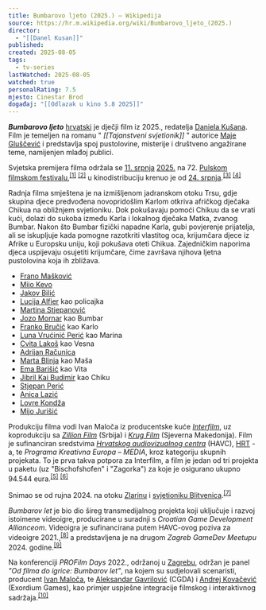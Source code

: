 ```yaml
---
title: Bumbarovo ljeto (2025.) – Wikipedija
source: https://hr.m.wikipedia.org/wiki/Bumbarovo_ljeto_(2025.)
director:
  - "[[Danel Kusan]]"
published: 
created: 2025-08-05
tags:
  - tv-series
lastWatched: 2025-08-05
watched: true
personalRating: 7.5
mjesto: Cinestar Brod
događaj: "[[Odlazak u kino 5.8 2025]]"
---
```


***Bumbarovo ljeto*** [hrvatski](https://hr.m.wikipedia.org/wiki/Hrvatska "Hrvatska") je dječji film iz 2025., redatelja [Daniela Kušana](https://hr.m.wikipedia.org/wiki/Daniel_Ku%C5%A1an "Daniel Kušan"). Film je temeljen na romanu " *[[Tajanstveni svjetionik]]* " autorice [Maje Gluščević](https://hr.m.wikipedia.org/w/index.php?title=Maja_Glu%C5%A1%C4%8Devi%C4%87&action=edit&redlink=1 "Maja Gluščević (stranica ne postoji)") i predstavlja spoj pustolovine, misterije i društveno angažirane teme, namijenjen mlađoj publici.

Svjetska premijera filma održala se [11\. srpnja](https://hr.m.wikipedia.org/wiki/11._srpnja "11. srpnja") [2025.](https://hr.m.wikipedia.org/wiki/2025. "2025.") na 72. [Pulskom filmskom festivalu](https://hr.m.wikipedia.org/wiki/Pulski_filmski_festival "Pulski filmski festival"),<sup><a href="https://hr.m.wikipedia.org/wiki/#cite_note-1"><span>[</span>1<span>]</span></a></sup> <sup><a href="https://hr.m.wikipedia.org/wiki/#cite_note-2"><span>[</span>2<span>]</span></a></sup> u kinodistribuciju krenuo je od [24\. srpnja](https://hr.m.wikipedia.org/wiki/24._srpnja "24. srpnja").<sup><a href="https://hr.m.wikipedia.org/wiki/#cite_note-3"><span>[</span>3<span>]</span></a></sup> <sup><a href="https://hr.m.wikipedia.org/wiki/#cite_note-4"><span>[</span>4<span>]</span></a></sup>

Radnja filma smještena je na izmišljenom jadranskom otoku Trsu, gdje skupina djece predvođena novopridošlim Karlom otkriva afričkog dječaka Chikua na obližnjem svjetioniku. Dok pokušavaju pomoći Chikuu da se vrati kući, dolazi do sukoba između Karla i lokalnog dječaka Matka, zvanog Bumbar. Nakon što Bumbar fizički napadne Karla, gubi povjerenje prijatelja, ali se iskupljuje kada pomogne razotkriti vlastitog oca, krijumčara djece iz Afrike u Europsku uniju, koji pokušava oteti Chikua. Zajedničkim naporima djeca uspijevaju osujetiti krijumčare, čime završava njihova ljetna pustolovina koja ih zbližava.

- [Frano Mašković](https://hr.m.wikipedia.org/wiki/Frano_Ma%C5%A1kovi%C4%87 "Frano Mašković")
- [Mijo Kevo](https://hr.m.wikipedia.org/w/index.php?title=Mijo_Kevo&action=edit&redlink=1 "Mijo Kevo (stranica ne postoji)")
- [Jakov Bilić](https://hr.m.wikipedia.org/wiki/Jakov_Bili%C4%87 "Jakov Bilić")
- [Lucija Alfier](https://hr.m.wikipedia.org/w/index.php?title=Lucija_Alfier&action=edit&redlink=1 "Lucija Alfier (stranica ne postoji)") kao policajka
- [Martina Stjepanović](https://hr.m.wikipedia.org/wiki/Martina_Stjepanovi%C4%87_Meter "Martina Stjepanović Meter")
- [Jozo Mornar](https://hr.m.wikipedia.org/w/index.php?title=Jozo_Mornar&action=edit&redlink=1 "Jozo Mornar (stranica ne postoji)") kao Bumbar
- [Franko Bručić](https://hr.m.wikipedia.org/w/index.php?title=Franko_Bru%C4%8Di%C4%87&action=edit&redlink=1 "Franko Bručić (stranica ne postoji)") kao Karlo
- [Luna Vrućinić Perić](https://hr.m.wikipedia.org/w/index.php?title=Luna_Vru%C4%87ini%C4%87_Peri%C4%87&action=edit&redlink=1 "Luna Vrućinić Perić (stranica ne postoji)") kao Marina
- [Cvita Lakoš](https://hr.m.wikipedia.org/w/index.php?title=Cvita_Lako%C5%A1&action=edit&redlink=1 "Cvita Lakoš (stranica ne postoji)") kao Vesna
- [Adrijan Računica](https://hr.m.wikipedia.org/w/index.php?title=Adrijan_Ra%C4%8Dunica&action=edit&redlink=1 "Adrijan Računica (stranica ne postoji)")
- [Marta Blinja](https://hr.m.wikipedia.org/w/index.php?title=Marta_Blinja&action=edit&redlink=1 "Marta Blinja (stranica ne postoji)") kao Maša
- [Ema Barišić](https://hr.m.wikipedia.org/w/index.php?title=Ema_Bari%C5%A1i%C4%87&action=edit&redlink=1 "Ema Barišić (stranica ne postoji)") kao Vita
- [Jibril Kai Budimir](https://hr.m.wikipedia.org/w/index.php?title=Jibril_Kai_Budimir&action=edit&redlink=1 "Jibril Kai Budimir (stranica ne postoji)") kao Chiku
- [Stjepan Perić](https://hr.m.wikipedia.org/wiki/Stjepan_Peri%C4%87 "Stjepan Perić")
- [Anica Lazić](https://hr.m.wikipedia.org/w/index.php?title=Anica_Lazi%C4%87&action=edit&redlink=1 "Anica Lazić (stranica ne postoji)")
- [Lovre Kondža](https://hr.m.wikipedia.org/w/index.php?title=Lovre_Kond%C5%BEa&action=edit&redlink=1 "Lovre Kondža (stranica ne postoji)")
- [Mijo Jurišić](https://hr.m.wikipedia.org/w/index.php?title=Mijo_Juri%C5%A1i%C4%87&action=edit&redlink=1 "Mijo Jurišić (stranica ne postoji)")

Produkciju filma vodi Ivan Maloča iz producentske kuće *[Interfilm](https://hr.m.wikipedia.org/w/index.php?title=Interfilm&action=edit&redlink=1 "Interfilm (stranica ne postoji)")*, uz koprodukciju sa [*Zillion Film*](https://hr.m.wikipedia.org/w/index.php?title=Zillion_Film&action=edit&redlink=1 "Zillion Film (stranica ne postoji)") (Srbija) i *[Krug Film](https://hr.m.wikipedia.org/w/index.php?title=Krug_Film&action=edit&redlink=1 "Krug Film (stranica ne postoji)")* (Sjeverna Makedonija). Film je sufinanciran sredstvima *[Hrvatskog audiovizualnog centra](https://hr.m.wikipedia.org/wiki/Hrvatski_audiovizualni_centar "Hrvatski audiovizualni centar")* (HAVC), [HRT](https://hr.m.wikipedia.org/wiki/Hrvatska_radiotelevizija "Hrvatska radiotelevizija") -a, te *Programa Kreativna Europa – MEDIA*, kroz kategoriju skupnih projekata. To je prva takva potpora za Interfilm, a film je jedan od tri projekta u paketu (uz "Bischofshofen" i "Zagorka") za koje je osigurano ukupno 94.544 eura.<sup><a href="https://hr.m.wikipedia.org/wiki/#cite_note-5"><span>[</span>5<span>]</span></a></sup> <sup><a href="https://hr.m.wikipedia.org/wiki/#cite_note-6"><span>[</span>6<span>]</span></a></sup>

Snimao se od rujna 2024. na otoku [Zlarinu](https://hr.m.wikipedia.org/wiki/Zlarin "Zlarin") i [svjetioniku Blitvenica](https://hr.m.wikipedia.org/wiki/Svjetionik_Hrid_Blitvenica "Svjetionik Hrid Blitvenica").<sup><a href="https://hr.m.wikipedia.org/wiki/#cite_note-7"><span>[</span>7<span>]</span></a></sup>

*Bumbarov let* je bio dio šireg transmedijalnog projekta koji uključuje i razvoj istoimene videoigre, producirane u suradnji s *Croatian Game Development Allianceom*. Videoigra je sufinancirana putem HAVC-ovog poziva za videoigre 2021.,<sup><a href="https://hr.m.wikipedia.org/wiki/#cite_note-8"><span>[</span>8<span>]</span></a></sup> a predstavljena je na drugom *Zagreb GameDev Meetupu* 2024. godine.<sup><a href="https://hr.m.wikipedia.org/wiki/#cite_note-9"><span>[</span>9<span>]</span></a></sup>

Na konferenciji *PROFilm Days* 2022., održanoj u [Zagrebu](https://hr.m.wikipedia.org/wiki/Zagreb "Zagreb"), održan je panel *"Od filma do igrice: Bumbarov let"*, na kojem su sudjelovali scenaristi, producent [Ivan Maloča](https://hr.m.wikipedia.org/w/index.php?title=Ivan_Malo%C4%8Da&action=edit&redlink=1 "Ivan Maloča (stranica ne postoji)"), te [Aleksandar Gavrilović](https://hr.m.wikipedia.org/w/index.php?title=Aleksandar_Gavrilovi%C4%87&action=edit&redlink=1 "Aleksandar Gavrilović (stranica ne postoji)") (CGDA) i [Andrej Kovačević](https://hr.m.wikipedia.org/w/index.php?title=Andrej_Kova%C4%8Devi%C4%87&action=edit&redlink=1 "Andrej Kovačević (stranica ne postoji)") (Exordium Games), kao primjer uspješne integracije filmskog i interaktivnog sadržaja.<sup><a href="https://hr.m.wikipedia.org/wiki/#cite_note-10"><span>[</span>10<span>]</span></a></sup>